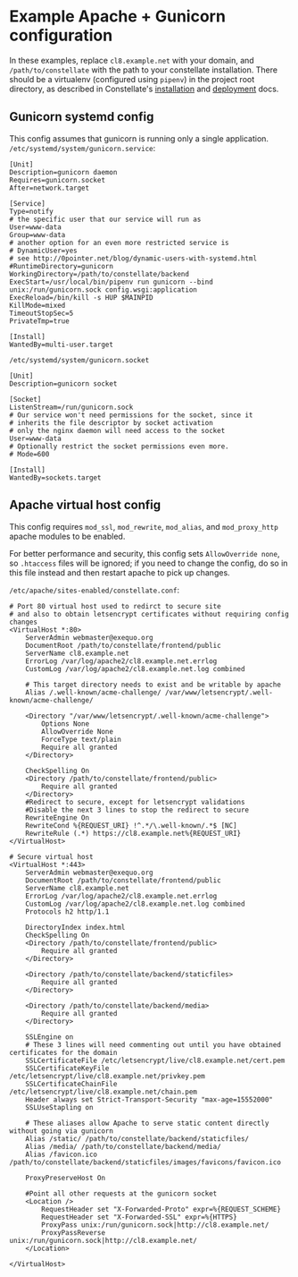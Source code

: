 # Example Apache + Gunicorn configuration

In these examples, replace `cl8.example.net` with your domain, and `/path/to/constellate` with the path to your constellate installation.
There should be a virtualenv (configured using `pipenv`) in the project root directory, as described in Constellate's [installation](https://github.com/Greening-Digital/constellate/blob/master/docs/installation.md) and [deployment](https://github.com/Greening-Digital/constellate/blob/master/docs/deployment.md) docs.

## Gunicorn systemd config
This config assumes that gunicorn is running only a single application. 
`/etc/systemd/system/gunicorn.service`:
```
[Unit]
Description=gunicorn daemon
Requires=gunicorn.socket
After=network.target

[Service]
Type=notify
# the specific user that our service will run as
User=www-data
Group=www-data
# another option for an even more restricted service is
# DynamicUser=yes
# see http://0pointer.net/blog/dynamic-users-with-systemd.html
#RuntimeDirectory=gunicorn
WorkingDirectory=/path/to/constellate/backend
ExecStart=/usr/local/bin/pipenv run gunicorn --bind unix:/run/gunicorn.sock config.wsgi:application
ExecReload=/bin/kill -s HUP $MAINPID
KillMode=mixed
TimeoutStopSec=5
PrivateTmp=true

[Install]
WantedBy=multi-user.target
```

`/etc/systemd/system/gunicorn.socket`
```
[Unit]
Description=gunicorn socket

[Socket]
ListenStream=/run/gunicorn.sock
# Our service won't need permissions for the socket, since it
# inherits the file descriptor by socket activation
# only the nginx daemon will need access to the socket
User=www-data
# Optionally restrict the socket permissions even more.
# Mode=600

[Install]
WantedBy=sockets.target
```

## Apache virtual host config

This config requires `mod_ssl`, `mod_rewrite`, `mod_alias`, and `mod_proxy_http` apache modules to be enabled.

For better performance and security, this config sets `AllowOverride none`, so `.htaccess` files will be ignored; if you need to change the config, do so in this file instead and then restart apache to pick up changes.

`/etc/apache/sites-enabled/constellate.conf`:
```
# Port 80 virtual host used to redirct to secure site
# and also to obtain letsencrypt certificates without requiring config changes
<VirtualHost *:80>
    ServerAdmin webmaster@exequo.org
    DocumentRoot /path/to/constellate/frontend/public
    ServerName cl8.example.net
    ErrorLog /var/log/apache2/cl8.example.net.errlog
    CustomLog /var/log/apache2/cl8.example.net.log combined

    # This target directory needs to exist and be writable by apache
    Alias /.well-known/acme-challenge/ /var/www/letsencrypt/.well-known/acme-challenge/

    <Directory "/var/www/letsencrypt/.well-known/acme-challenge">
        Options None
        AllowOverride None
        ForceType text/plain
        Require all granted
    </Directory>

    CheckSpelling On
    <Directory /path/to/constellate/frontend/public>
        Require all granted
    </Directory>
    #Redirect to secure, except for letsencrypt validations
    #Disable the next 3 lines to stop the redirect to secure
    RewriteEngine On
    RewriteCond %{REQUEST_URI} !^.*/\.well-known/.*$ [NC]
    RewriteRule (.*) https://cl8.example.net%{REQUEST_URI}
</VirtualHost>

# Secure virtual host
<VirtualHost *:443>
    ServerAdmin webmaster@exequo.org
    DocumentRoot /path/to/constellate/frontend/public
    ServerName cl8.example.net
    ErrorLog /var/log/apache2/cl8.example.net.errlog
    CustomLog /var/log/apache2/cl8.example.net.log combined
    Protocols h2 http/1.1

    DirectoryIndex index.html
    CheckSpelling On
    <Directory /path/to/constellate/frontend/public>
        Require all granted
    </Directory>

    <Directory /path/to/constellate/backend/staticfiles>
        Require all granted
    </Directory>

    <Directory /path/to/constellate/backend/media>
        Require all granted
    </Directory>

    SSLEngine on
    # These 3 lines will need commenting out until you have obtained certificates for the domain
    SSLCertificateFile /etc/letsencrypt/live/cl8.example.net/cert.pem
    SSLCertificateKeyFile /etc/letsencrypt/live/cl8.example.net/privkey.pem
    SSLCertificateChainFile /etc/letsencrypt/live/cl8.example.net/chain.pem
    Header always set Strict-Transport-Security "max-age=15552000"
    SSLUseStapling on

    # These aliases allow Apache to serve static content directly without going via gunicorn
    Alias /static/ /path/to/constellate/backend/staticfiles/
    Alias /media/ /path/to/constellate/backend/media/
    Alias /favicon.ico /path/to/constellate/backend/staticfiles/images/favicons/favicon.ico

    ProxyPreserveHost On

    #Point all other requests at the gunicorn socket
    <Location />
        RequestHeader set "X-Forwarded-Proto" expr=%{REQUEST_SCHEME}
        RequestHeader set "X-Forwarded-SSL" expr=%{HTTPS}
        ProxyPass unix:/run/gunicorn.sock|http://cl8.example.net/
        ProxyPassReverse unix:/run/gunicorn.sock|http://cl8.example.net/
    </Location>

</VirtualHost>
```
